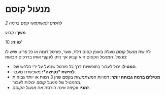 # מנעול קוסם

*לחשים למשתמשי קסם ברמה 2*

**משך:** קבוע

**טווח:** 10’

לחישת *מנעול קוסם* נועלת באופן קסום דלת, שער, פורטל דומה או כל פריט שיש לו מנעול. המנעול הקסום הוא קבוע אך ניתן לעקוף אותו בדרכים הבאות:

- **המטיל:** יכול לעבור בחופשיות דרך כל פורטל שננעל על ידי הלחש שלו.
- **לחישת \*נקישה\*:** מאפשרת מעבר.
- **מטילים ברמה גבוהה יותר:** דמויות המשתמשות בקסם שהן 3 רמות או יותר גבוהות מהמטיל של *מנעול קוסם* יכולות לעבור.
- **זמני:** עקיפה אינה הורסת את *מנעול הקוסם*.
